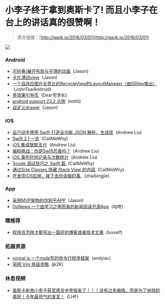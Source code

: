 # 小李子终于拿到奥斯卡了! 而且小李子在台上的讲话真的很赞啊！

> 原文链接：[http://gank.io/2016/03/01](http://gank.io/2016/03/01)

![](http://ww3.sinaimg.cn/large/610dc034jw1f1h8frm5dyj20go0got9o.jpg)

### Android

* [可折叠/展开布局与平滑的动画](https://github.com/ubdc/CollapseLayout) &nbsp;(Jason)
* [卡片滑动view](https://github.com/flschweiger/SwipeStack) &nbsp;(Jason)
* [一个自适应图片长宽比的RecycleView的LayoutManager（由500px推出）](https://github.com/500px/greedo) &nbsp;(JohnTsaiAndroid)
* [差效果引导页](https://github.com/Cleveroad/slidingtutorial) &nbsp;(Dear宅学长)
* [android support 23.2 示例](https://github.com/liaohuqiu/android) &nbsp;(mthli)
* [自定义drawer](https://github.com/HeinrichReimer/material) &nbsp;(Jason)

### iOS

* [自己动手使用 Swift 打造全功能 JSON 解析、生成库](http://lvwenhan.com/ios/463.html?hmsr=toutiao.io&amp) &nbsp;(Andrew Liu)
* [Swift 2.1 一览](http://www.russbishop.net/swift) &nbsp;(CallMeWhy)
* [iOS 集成银联支付](http://www.jianshu.com/p/92d615f78509?utm_campaign=hugo&amp) &nbsp;(Andrew Liu)
* [编程挑战：你是Swift忍者吗？](http://www.swiftvip.cn/471.html) &nbsp;(Andrew Liu)
* [iOS 事件时间记录与次数统计](https://github.com/yourtion/EventLogger?hmsr=toutiao.io&amp) &nbsp;(Andrew Liu)
* [Xcode 调试技巧之 Swift 篇&nbsp;](http://ibcker.me/xcode) (CallMeWhy)
* [通过Size Classes 隐藏 Stack View 的内容&nbsp;](http://useyourloaf.com/blog/using) (CallMeWhy)
* [开发完iOS应用，接下去你该做的事.](http://www.bingjie.me/2016/01/24/AfteriOS.html) &nbsp;(zhaibingjie)

### App

* [采用MVP架构的仿知乎APP](https://github.com/fangx/ZhiHuMVP) &nbsp;(Jason)
* [OuNews 一个由学习之用而来的新闻阅读开源App](https://github.com/oubowu/OuNews) &nbsp;(咕咚)

### 瞎推荐

* [程序员怎样才能写出一篇好的博客或者技术文章](https://www.phodal.com/blog/programmer) &nbsp;(lxxself)

### 拓展资源

* [vorpal js 一个node写的命令行程序框架](https://github.com/dthree/vorpal) &nbsp;(andyiac)
* [简明 Vim 练级攻略](http://coolshell.cn/articles/5426.html?hmsr=toutiao.io&amp) &nbsp;(jk2K)

### 休息视频

* [奥斯卡影帝小李子获奖感言中字版来了！！！没有过多煽情，而是为了地球的美好！今年最帅气的发言！](http://weibo.com/p/230444b1c0849bd61a1853822c1a9d7bbd6cf8) &nbsp;(LHF)

